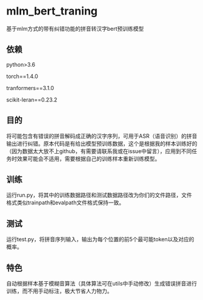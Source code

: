 # mlm_bert_traning
基于mlm方式的带有纠错功能的拼音转汉字bert预训练模型

## 依赖

python>3.6

torch==1.4.0

tranformers==3.1.0

scikit-leran==0.23.2

## 目的

将可能包含有错误的拼音解码成正确的汉字序列，可用于ASR（语音识别）的拼音输出进行纠错。原本代码是有给出模型预训练数据，这个是根据我的样本训练好的（因为数据太大放不上github，有需要请联系我或在issue中留言），应用到不同任务时效果可能会不适用，需要根据自己的训练样本重新训练模型。

## 训练

运行run.py，将其中的训练数据路径和测试数据路径改为你们的文件路径，文件格式类似trainpath和evalpath文件格式保持一致。

## 测试

运行test.py，将拼音序列输入，输出为每个位置的前5个最可能token以及对应的概率。

## 特色

自动根据样本基于模糊音算法（具体算法可在utils中手动修改）生成错误拼音进行训练，而不用手动标注，极大节省人力物力。
